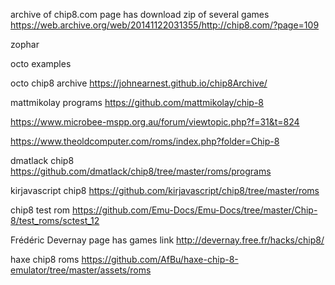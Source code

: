 archive of chip8.com
page has download zip of several games
https://web.archive.org/web/20141122031355/http://chip8.com/?page=109

zophar

octo examples

octo chip8 archive
https://johnearnest.github.io/chip8Archive/

mattmikolay programs
https://github.com/mattmikolay/chip-8

https://www.microbee-mspp.org.au/forum/viewtopic.php?f=31&t=824

https://www.theoldcomputer.com/roms/index.php?folder=Chip-8

dmatlack chip8
https://github.com/dmatlack/chip8/tree/master/roms/programs

kirjavascript chip8
https://github.com/kirjavascript/chip8/tree/master/roms

chip8 test rom
https://github.com/Emu-Docs/Emu-Docs/tree/master/Chip-8/test_roms/sctest_12

Frédéric Devernay page has games link
http://devernay.free.fr/hacks/chip8/

haxe chip8 roms
https://github.com/AfBu/haxe-chip-8-emulator/tree/master/assets/roms